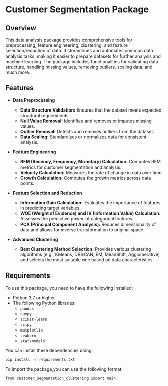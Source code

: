 # Customer Segmentation Package

## Overview

This data analysis package provides comprehensive tools for preprocessing, feature engineering, clustering, and feature selection/reduction of data. It streamlines and automates common data analysis tasks, making it easier to prepare datasets for further analysis and machine learning. The package includes functionalities for validating data structure, handling missing values, removing outliers, scaling data, and much more.

## Features

- **Data Preprocessing**
  - **Data Structure Validation:** Ensures that the dataset meets expected structural requirements.
  - **Null Value Removal:** Identifies and removes or imputes missing values.
  - **Outlier Removal:** Detects and removes outliers from the dataset.
  - **Data Scaling:** Standardizes or normalizes data for consistent analysis.

- **Feature Engineering**
  - **RFM (Recency, Frequency, Monetary) Calculation:** Computes RFM metrics for customer segmentation and analysis.
  - **Velocity Calculation:** Measures the rate of change in data over time.
  - **Growth Calculation:** Computes the growth metrics across data points.

- **Feature Selection and Reduction**
  - **Information Gain Calculation:** Evaluates the importance of features in predicting target variables.
  - **WOE (Weight of Evidence) and IV (Information Value) Calculation:** Assesses the predictive power of categorical features.
  - **PCA (Principal Component Analysis):** Reduces dimensionality of data and allows for inverse transformation to original space.

- **Advanced Clustering**
  - **Best Clustering Method Selection:** Provides various clustering algorithms (e.g., KMeans, DBSCAN, EM, MeanShift, Agglomerative) and selects the most suitable one based on data characteristics.
  

## Requirements

To use this package, you need to have the following installed:

- Python 3.7 or higher
- The following Python libraries:
  - `pandas`
  - `numpy`
  - `scikit-learn`
  - `scipy`
  - `matplotlib`
  - `seaborn`
  - `statsmodels`

You can install these dependencies using:

```bash
pip install -r requirements.txt
```
To import the package,you can use the following format:
```bash
from customer_segmentation_clustering import main
```

